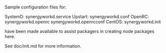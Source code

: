 Sample configuration files for:

SystemD: synergyworkd.service
Upstart: synergyworkd.conf
OpenRC:  synergyworkd.openrc
         synergyworkd.openrcconf
CentOS:  synergyworkd.init

have been made available to assist packagers in creating node packages here.

See doc/init.md for more information.
